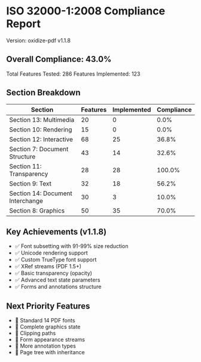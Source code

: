 # ISO 32000-1:2008 Compliance Report

Version: oxidize-pdf v1.1.8

## Overall Compliance: 43.0%

Total Features Tested: 286
Features Implemented: 123

## Section Breakdown

| Section | Features | Implemented | Compliance |
|---------|----------|-------------|------------|
| Section 13: Multimedia | 20 | 0 | 0.0% |
| Section 10: Rendering | 15 | 0 | 0.0% |
| Section 12: Interactive | 68 | 25 | 36.8% |
| Section 7: Document Structure | 43 | 14 | 32.6% |
| Section 11: Transparency | 28 | 28 | 100.0% |
| Section 9: Text | 32 | 18 | 56.2% |
| Section 14: Document Interchange | 30 | 3 | 10.0% |
| Section 8: Graphics | 50 | 35 | 70.0% |

## Key Achievements (v1.1.8)

- ✅ Font subsetting with 91-99% size reduction
- ✅ Unicode rendering support
- ✅ Custom TrueType font support
- ✅ XRef streams (PDF 1.5+)
- ✅ Basic transparency (opacity)
- ✅ Advanced text state parameters
- ✅ Forms and annotations structure

## Next Priority Features

- 🔲 Standard 14 PDF fonts
- 🔲 Complete graphics state
- 🔲 Clipping paths
- 🔲 Form appearance streams
- 🔲 More annotation types
- 🔲 Page tree with inheritance
